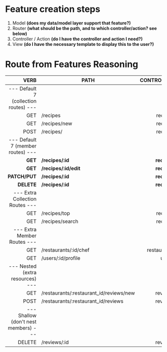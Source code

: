 # Feature creation steps
1. Model **(does my data/model layer support that feature?)**
2. Router **(what should be the path, and to which controller/action? see below)**
3. Controller / Action **(do I have the controller and action I need?)**
4. View **(do I have the necessary template to display this to the user?)**

# Route from Features Reasoning
|                                             VERB | PATH                                    |  CONTROLLER | ACTIONS     |
| -----------------------------------------------: | --------------------------------------- | ----------: | ----------- |
|            --- Default 7 (collection routes) ---                                                                       |
|                                              GET | /recipes                                |     recipes | index       |
|                                              GET | /recipes/new                            |     recipes | new         |
|                                             POST | /recipes/                               |     recipes | create      |
|                --- Default 7 (member routes) ---                                                                       |
|                                          **GET** | **/recipes/:id**                        | **recipes** | **show**    |
|                                          **GET** | **/recipes/:id/edit**                   | **recipes** | **edit**    |
|                                    **PATCH/PUT** | **/recipes/:id**                        | **recipes** | **update**  |
|                                       **DELETE** | **/recipes/:id**                        | **recipes** | **destroy** |
|                  --- Extra Collection Routes ---                                                                       |
|                                              GET | /recipes/top                            |     recipes | top         |
|                                              GET | /recipes/search                         |     recipes | search      |
|                      --- Extra Member Routes ---                                                                       |
|                                              GET | /restaurants/:id/chef                   | restaurants | chef        |
|                                              GET | /users/:id/profile                      |       users | profile     |
|                 --- Nested (extra resources) ---                                                                       |
|                                              GET | /restaurants/:restaurant_id/reviews/new |     reviews | new         |
|                                             POST | /restaurants/:restaurant_id/reviews     |     reviews | create      |
|             --- Shallow (don't nest members) ---                                                                       |
|                                           DELETE | /reviews/:id                            |     reviews | destroy     |
